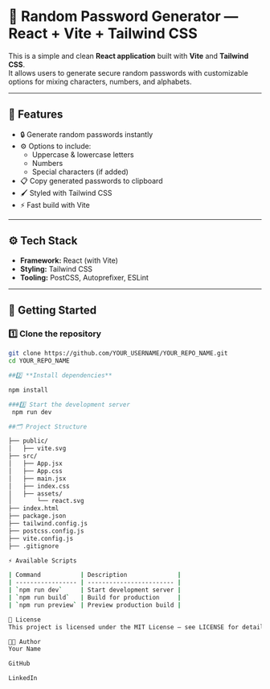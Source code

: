 # 🔐 Random Password Generator — React + Vite + Tailwind CSS

This is a simple and clean **React application** built with **Vite** and **Tailwind CSS**.  
It allows users to generate secure random passwords with customizable options for mixing characters, numbers, and alphabets.

---

## 📌 **Features**

- 🔒 Generate random passwords instantly
- ⚙️ Options to include:
  - Uppercase & lowercase letters
  - Numbers
  - Special characters (if added)
- 📋 Copy generated passwords to clipboard
- 🖌️ Styled with Tailwind CSS
- ⚡ Fast build with Vite

---

## ⚙️ **Tech Stack**

- **Framework:** React (with Vite)
- **Styling:** Tailwind CSS
- **Tooling:** PostCSS, Autoprefixer, ESLint

---

## 🚀 **Getting Started**

### 1️⃣ Clone the repository

```bash
git clone https://github.com/YOUR_USERNAME/YOUR_REPO_NAME.git
cd YOUR_REPO_NAME

##2️⃣ **Install dependencies**

npm install

###3️⃣ Start the development server
 npm run dev

##🗂️ Project Structure

├── public/
│   ├── vite.svg
├── src/
│   ├── App.jsx
│   ├── App.css
│   ├── main.jsx
│   ├── index.css
│   ├── assets/
│       └── react.svg
├── index.html
├── package.json
├── tailwind.config.js
├── postcss.config.js
├── vite.config.js
├── .gitignore

⚡ Available Scripts

| Command           | Description              |
| ----------------- | ------------------------ |
| `npm run dev`     | Start development server |
| `npm run build`   | Build for production     |
| `npm run preview` | Preview production build |

📜 License
This project is licensed under the MIT License — see LICENSE for details.

👨‍💻 Author
Your Name

GitHub

LinkedIn
